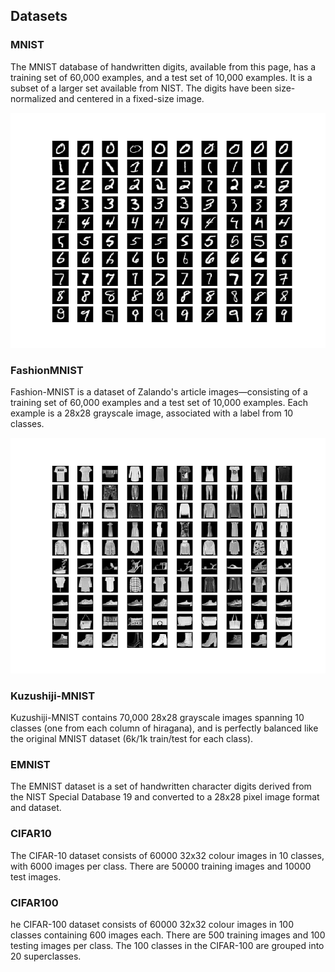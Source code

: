 ## Datasets
### MNIST
The MNIST database of handwritten digits, available from this page, has a training set of 60,000 examples, and a test set of 10,000 examples. It is a subset of a larger set available from NIST. The digits have been size-normalized and centered in a fixed-size image. 
<p align="center">
  <img src="/assets/mnist_data.png">
</p>

### FashionMNIST
Fashion-MNIST is a dataset of Zalando's article images—consisting of a training set of 60,000 examples and a test set of 10,000 examples. Each example is a 28x28 grayscale image, associated with a label from 10 classes. 
<p align="center">
  <img src="/assets/fashion_mnist_data.png">
</p>

### Kuzushiji-MNIST
Kuzushiji-MNIST contains 70,000 28x28 grayscale images spanning 10 classes (one from each column of hiragana), and is perfectly balanced like the original MNIST dataset (6k/1k train/test for each class).

### EMNIST
The EMNIST dataset is a set of handwritten character digits derived from the NIST Special Database 19  and converted to a 28x28 pixel image format and dataset.

### CIFAR10
The CIFAR-10 dataset consists of 60000 32x32 colour images in 10 classes, with 6000 images per class. There are 50000 training images and 10000 test images. 

### CIFAR100
he CIFAR-100 dataset consists of 60000 32x32 colour images in 100 classes containing 600 images each. There are 500 training images and 100 testing images per class. The 100 classes in the CIFAR-100 are grouped into 20 superclasses. 
